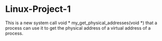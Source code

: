 # Linux-Project-1
This is a new system call void * my_get_physical_addresses(void *) that a process can use it to get the physical address of a virtual address of a process.

